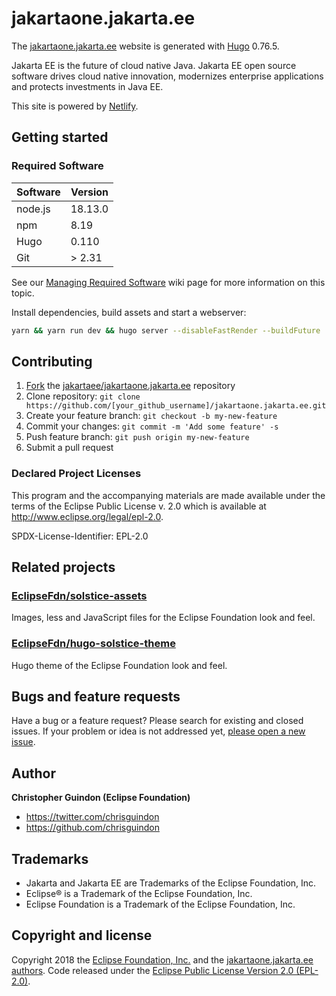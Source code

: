 # jakartaone.jakarta.ee

The [jakartaone.jakarta.ee](https://jakartaone.jakarta.ee) website is generated with [Hugo](https://gohugo.io/documentation/) 0.76.5.

Jakarta EE is the future of cloud native Java. Jakarta EE open source software drives cloud native innovation, modernizes enterprise applications and protects investments in Java EE.

This site is powered by [Netlify](https://www.netlify.com/).

## Getting started


### Required Software

| Software  | Version   |
|---        |---        |
| node.js   | 18.13.0   |
| npm       | 8.19      |
| Hugo      | 0.110     |
| Git       | > 2.31    |

See our [Managing Required Software](https://gitlab.eclipse.org/eclipsefdn/it/webdev/hugo-solstice-theme/-/wikis/Managing-Required-Software)
wiki page for more information on this topic.

Install dependencies, build assets and start a webserver:

```bash
yarn && yarn run dev && hugo server --disableFastRender --buildFuture
```

## Contributing

1. [Fork](https://help.github.com/articles/fork-a-repo/) the [jakartaee/jakartaone.jakarta.ee](https://github.com/jakartaee/jakartaone.jakarta.ee) repository
2. Clone repository: `git clone https://github.com/[your_github_username]/jakartaone.jakarta.ee.git`
3. Create your feature branch: `git checkout -b my-new-feature`
4. Commit your changes: `git commit -m 'Add some feature' -s`
5. Push feature branch: `git push origin my-new-feature`
6. Submit a pull request

### Declared Project Licenses

This program and the accompanying materials are made available under the terms
of the Eclipse Public License v. 2.0 which is available at
http://www.eclipse.org/legal/epl-2.0.

SPDX-License-Identifier: EPL-2.0

## Related projects

### [EclipseFdn/solstice-assets](https://github.com/EclipseFdn/solstice-assets)

Images, less and JavaScript files for the Eclipse Foundation look and feel.

### [EclipseFdn/hugo-solstice-theme](https://github.com/EclipseFdn/hugo-solstice-theme)

Hugo theme of the Eclipse Foundation look and feel.

## Bugs and feature requests

Have a bug or a feature request? Please search for existing and closed issues. If your problem or idea is not addressed yet, [please open a new issue](https://github.com/jakartaee/jakartaone.jakarta.ee/issues/new).

## Author

**Christopher Guindon (Eclipse Foundation)**

- <https://twitter.com/chrisguindon>
- <https://github.com/chrisguindon>

## Trademarks

* Jakarta and Jakarta EE are Trademarks of the Eclipse Foundation, Inc.
* Eclipse® is a Trademark of the Eclipse Foundation, Inc.
* Eclipse Foundation is a Trademark of the Eclipse Foundation, Inc.

## Copyright and license

Copyright 2018 the [Eclipse Foundation, Inc.](https://www.eclipse.org) and the [jakartaone.jakarta.ee authors](https://github.com/jakartaee/jakartaone.jakarta.ee/graphs/contributors). Code released under the [Eclipse Public License Version 2.0 (EPL-2.0)](https://github.com/jakartaee/jakartaone.jakarta.ee/blob/src/LICENSE).
